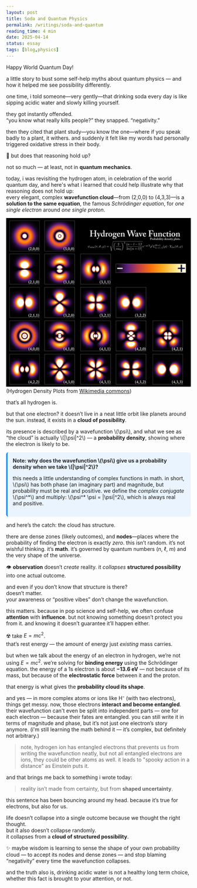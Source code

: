 ```yaml
---
layout: post
title: Soda and Quantum Physics
permalink: /writings/soda-and-quantum
reading_time: 4 min
date: 2025-04-14
status: essay
tags: [blog,physics]
---
```



Happy World Quantum Day! 

a little story to bust some self-help myths about quantum physics — and how it helped me see possibility differently.

one time, i told someone—very gently—that drinking soda every day is like sipping acidic water and slowly killing yourself.

they got instantly offended.  
“you know what really kills people?” they snapped. “negativity.”

then they cited that plant study—you know the one—where if you speak badly to a plant, it withers. and suddenly it felt like my words had personally triggered oxidative stress in their body.

💭 but does that reasoning hold up?

not so much — at least, not in **quantum mechanics**.

today, i was revisiting the hydrogen atom, in celebration of the world quantum day, and here's what i learned that could help illustrate why that reasoning does not hold up:  
every elegant, complex **wavefunction cloud**—from (2,0,0) to (4,3,3)—is a **solution to the same equation**, the famous _Schrödinger equation_, for _one single electron_ around _one single proton_.

![hydrogen wave function cloud visualized](/assets/images/hydrogen_wave.png)
(Hydrogen Density Plots from [Wikimedia commons](https://commons.wikimedia.org/wiki/File:Hydrogen_Density_Plots.png))

that’s all hydrogen is.

but that one electron? it doesn’t live in a neat little orbit like planets around the sun. instead, it exists in a **cloud of possibility**.

its presence is described by a wavefunction \\(\psi\\), and what we see as “the cloud” is actually \\(\|\psi\|^2\\) — a **probability density**, showing where the electron is likely to be.


<div style="border-left: 4px solid #1e90ff; background-color: #eaf4ff; padding: 1em; margin: 1em 0; border-radius: 6px;">
  <p style="margin-top: 0; font-weight: bold;  color:rgb(39, 40, 41);">
    <strong>Note:</strong> why does the wavefunction \(\psi\) give us a probability density when we take \(|\psi|^2\)?
  </p>
  <p>
    this needs a little understanding of complex functions in math. in short, \(\psi\) has both phase (an imaginary part) and magnitude, but probability must be real and positive. we define the <em>complex conjugate</em> \(\psi^*\) and multiply: \(\psi^* \psi = |\psi|^2\), which is always real and positive.
  </p>
</div>






and here’s the catch: the cloud has structure.

there are dense zones (likely outcomes), and **nodes**—places where the probability of finding the electron is exactly _zero_. this isn’t random. it’s not wishful thinking. it’s **math**. it’s governed by quantum numbers ($n$, $\ell$, $m$) and the very shape of the universe.

👁️ **observation** doesn’t _create_ reality. it _collapses_ __structured possibility__ into one actual outcome.

and even if you don’t know that structure is there?  
doesn’t matter.  
your awareness or “positive vibes” don’t change the wavefunction.

this matters. because in pop science and self-help, we often confuse **attention** with **influence**. but not knowing something doesn’t protect you from it. and knowing it doesn’t guarantee it’ll happen either.

☢️ take $E = mc^2$.  
that’s rest energy — the amount of energy just _existing_ mass carries.

but when we talk about the energy of an electron in hydrogen, we’re not using $E = mc^2$. we’re solving for **binding energy** using the Schrödinger equation. the energy of a 1s electron is about **−13.6 eV** — not because of its mass, but because of the **electrostatic force** between it and the proton.

that energy is what gives the **probability cloud its shape**.

and yes — in more complex atoms or ions like H⁻ (with two electrons), things get messy. now, those electrons **interact and become entangled**. their wavefunction can't even be split into independent parts — one for each electron — because their fates are entangled. you can still write it in terms of magnitude and phase, but it’s not just one electron’s story anymore. (i'm still learning the math behind it — it’s complex, but definitely not arbitrary.) 

> note, hydrogen ion has entangled electrons that prevents us from writing the wavefunction neatly, but not all entangled electrons are ions, they could be other atoms as well. it leads to "spooky action in a distance" as Einstein puts it. 

and that brings me back to something i wrote today:

> reality isn’t made from certainty, but from __shaped uncertainty__.

this sentence has been bouncing around my head. because it’s true for electrons, but also for us.

life doesn’t collapse into a single outcome because we thought the right thought.  
but it also doesn’t collapse randomly.  
it collapses from a **cloud of structured possibility**.

✨ maybe wisdom is learning to sense the shape of your own probability cloud — to accept its nodes and dense zones — and stop blaming “negativity” every time the wavefunction collapses.

and the truth also is, drinking acidic water is not a healthy long term choice, whether this fact is brought to your attention, or not. 